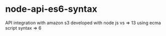 # node-api-es6-syntax
API integration with amazon s3 developed with node js vs => 13 using ecma script syntax => 6
